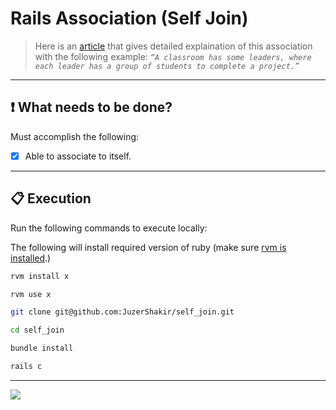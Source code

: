 # Rails Association (Self Join)

> Here is an [article](https://juzer-shakir.medium.com/self-join-91416fc5b75e) that gives detailed explaination of this association with the following example: *`“A classroom has some leaders, where each leader has a group of students to complete a project.”`*

----

## ❗ What needs to be done?
Must accomplish the following:
- [x] Able to associate to itself.
----


## 📋 Execution

Run the following commands to execute locally:

The following will install required version of ruby (make sure [rvm is installed](https://rvm.io/rvm/install).)
```bash
rvm install x
```
```bash
rvm use x
```
```bash
git clone git@github.com:JuzerShakir/self_join.git
```
```bash
cd self_join
```
```bash
bundle install
```
```bash
rails c
```

-----

![](https://visitor-badge-reloaded.herokuapp.com/badge?page_id=juzershakir.self_join&color=000000&lcolor=000000&style=for-the-badge&logo=Github)
